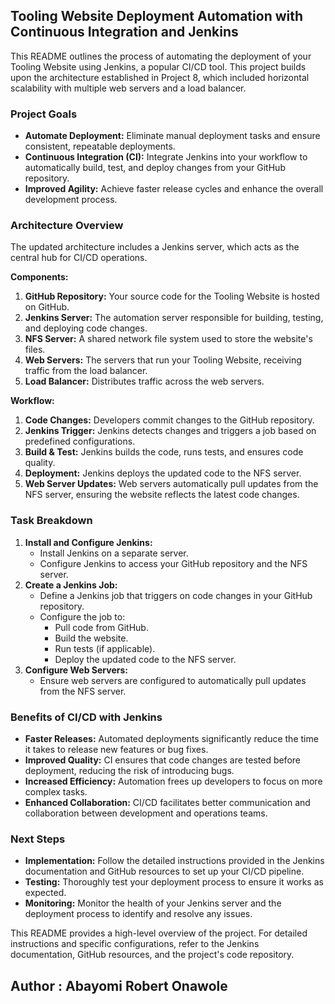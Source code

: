 ## Tooling Website Deployment Automation with Continuous Integration and Jenkins

This README outlines the process of automating the deployment of your Tooling Website using Jenkins, a popular CI/CD tool. This project builds upon the architecture established in Project 8, which included horizontal scalability with multiple web servers and a load balancer.

### Project Goals

- **Automate Deployment:** Eliminate manual deployment tasks and ensure consistent, repeatable deployments.
- **Continuous Integration (CI):** Integrate Jenkins into your workflow to automatically build, test, and deploy changes from your GitHub repository.
- **Improved Agility:** Achieve faster release cycles and enhance the overall development process.

### Architecture Overview

The updated architecture includes a Jenkins server, which acts as the central hub for CI/CD operations.

**Components:**

1. **GitHub Repository:** Your source code for the Tooling Website is hosted on GitHub.
2. **Jenkins Server:** The automation server responsible for building, testing, and deploying code changes.
3. **NFS Server:** A shared network file system used to store the website's files.
4. **Web Servers:** The servers that run your Tooling Website, receiving traffic from the load balancer.
5. **Load Balancer:** Distributes traffic across the web servers.

**Workflow:**

1. **Code Changes:** Developers commit changes to the GitHub repository.
2. **Jenkins Trigger:** Jenkins detects changes and triggers a job based on predefined configurations.
3. **Build & Test:** Jenkins builds the code, runs tests, and ensures code quality.
4. **Deployment:** Jenkins deploys the updated code to the NFS server.
5. **Web Server Updates:** Web servers automatically pull updates from the NFS server, ensuring the website reflects the latest code changes.

### Task Breakdown

1. **Install and Configure Jenkins:**
   - Install Jenkins on a separate server.
   - Configure Jenkins to access your GitHub repository and the NFS server.
2. **Create a Jenkins Job:**
   - Define a Jenkins job that triggers on code changes in your GitHub repository.
   - Configure the job to:
     - Pull code from GitHub.
     - Build the website.
     - Run tests (if applicable).
     - Deploy the updated code to the NFS server.
3. **Configure Web Servers:**
   - Ensure web servers are configured to automatically pull updates from the NFS server.

### Benefits of CI/CD with Jenkins

- **Faster Releases:** Automated deployments significantly reduce the time it takes to release new features or bug fixes.
- **Improved Quality:** CI ensures that code changes are tested before deployment, reducing the risk of introducing bugs.
- **Increased Efficiency:** Automation frees up developers to focus on more complex tasks.
- **Enhanced Collaboration:** CI/CD facilitates better communication and collaboration between development and operations teams.

### Next Steps

- **Implementation:** Follow the detailed instructions provided in the Jenkins documentation and GitHub resources to set up your CI/CD pipeline.
- **Testing:** Thoroughly test your deployment process to ensure it works as expected.
- **Monitoring:** Monitor the health of your Jenkins server and the deployment process to identify and resolve any issues.

This README provides a high-level overview of the project. For detailed instructions and specific configurations, refer to the Jenkins documentation, GitHub resources, and the project's code repository.


## Author : Abayomi Robert Onawole
